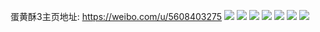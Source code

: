 蛋黄酥3主页地址: https://weibo.com/u/5608403275 
![](https://wx4.sinaimg.cn/mw2000/0067yhTlgy1h7dyr0lpo0j329f29fb29.jpg) 
![](https://wx4.sinaimg.cn/mw2000/0067yhTlgy1h7dyr1f9ohj31s11s11ij.jpg) 
![](https://wx4.sinaimg.cn/mw2000/0067yhTlgy1h7dyr35sqgj31q51q51kx.jpg) 
![](https://wx4.sinaimg.cn/mw2000/0067yhTlgy1h7dyqzan3ej32c02c0u0x.jpg) 
![](https://wx4.sinaimg.cn/mw2000/0067yhTlgy1h79uy9d35qj31sc2dsb29.jpg) 
![](https://wx4.sinaimg.cn/mw2000/0067yhTlgy1h79vbloqpij30r60r6dgy.jpg) 
![](https://wx4.sinaimg.cn/mw2000/0067yhTlgy1h79v1cvymdj31r21r24qp.jpg) 

